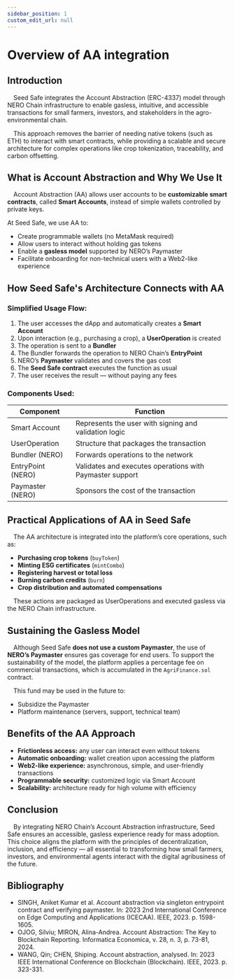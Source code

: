 ```yaml
---
sidebar_position: 1
custom_edit_url: null
---
```


# Overview of AA integration

## Introduction

&emsp;Seed Safe integrates the Account Abstraction (ERC-4337) model through NERO Chain infrastructure to enable gasless, intuitive, and accessible transactions for small farmers, investors, and stakeholders in the agro-environmental chain.

&emsp;This approach removes the barrier of needing native tokens (such as ETH) to interact with smart contracts, while providing a scalable and secure architecture for complex operations like crop tokenization, traceability, and carbon offsetting.

## What is Account Abstraction and Why We Use It

&emsp;Account Abstraction (AA) allows user accounts to be **customizable smart contracts**, called **Smart Accounts**, instead of simple wallets controlled by private keys.

At Seed Safe, we use AA to:

- Create programmable wallets (no MetaMask required)
- Allow users to interact without holding gas tokens
- Enable a **gasless model** supported by NERO’s Paymaster
- Facilitate onboarding for non-technical users with a Web2-like experience

## How Seed Safe's Architecture Connects with AA

### Simplified Usage Flow:

1. The user accesses the dApp and automatically creates a **Smart Account**
2. Upon interaction (e.g., purchasing a crop), a **UserOperation** is created
3. The operation is sent to a **Bundler**
4. The Bundler forwards the operation to NERO Chain’s **EntryPoint**
5. NERO’s **Paymaster** validates and covers the gas cost
6. The **Seed Safe contract** executes the function as usual
7. The user receives the result — without paying any fees

### Components Used:

| Component         | Function                                                       |
|------------------|----------------------------------------------------------------|
| Smart Account     | Represents the user with signing and validation logic          |
| UserOperation     | Structure that packages the transaction                        |
| Bundler (NERO)    | Forwards operations to the network                             |
| EntryPoint (NERO) | Validates and executes operations with Paymaster support       |
| Paymaster (NERO)  | Sponsors the cost of the transaction                           |

## Practical Applications of AA in Seed Safe

&emsp;The AA architecture is integrated into the platform’s core operations, such as:

- **Purchasing crop tokens** (`buyToken`)
- **Minting ESG certificates** (`mintCombo`)
- **Registering harvest or total loss**
- **Burning carbon credits** (`burn`)
- **Crop distribution and automated compensations**

&emsp;These actions are packaged as UserOperations and executed gasless via the NERO Chain infrastructure.

## Sustaining the Gasless Model

&emsp;Although Seed Safe **does not use a custom Paymaster**, the use of **NERO’s Paymaster** ensures gas coverage for end users. To support the sustainability of the model, the platform applies a percentage fee on commercial transactions, which is accumulated in the `AgriFinance.sol` contract.

&emsp;This fund may be used in the future to:

- Subsidize the Paymaster
- Platform maintenance (servers, support, technical team)

## Benefits of the AA Approach

- **Frictionless access:** any user can interact even without tokens
- **Automatic onboarding:** wallet creation upon accessing the platform
- **Web2-like experience:** asynchronous, simple, and user-friendly transactions
- **Programmable security:** customized logic via Smart Account
- **Scalability:** architecture ready for high volume with efficiency

## Conclusion

&emsp;By integrating NERO Chain’s Account Abstraction infrastructure, Seed Safe ensures an accessible, gasless experience ready for mass adoption. This choice aligns the platform with the principles of decentralization, inclusion, and efficiency — all essential to transforming how small farmers, investors, and environmental agents interact with the digital agribusiness of the future.

## Bibliography
- SINGH, Aniket Kumar et al. Account abstraction via singleton entrypoint contract and verifying paymaster. In: 2023 2nd International Conference on Edge Computing and Applications (ICECAA). IEEE, 2023. p. 1598-1605.
- OJOG, Silviu; MIRON, Alina-Andrea. Account Abstraction: The Key to Blockchain Reporting. Informatica Economica, v. 28, n. 3, p. 73-81, 2024.
- WANG, Qin; CHEN, Shiping. Account abstraction, analysed. In: 2023 IEEE International Conference on Blockchain (Blockchain). IEEE, 2023. p. 323-331.